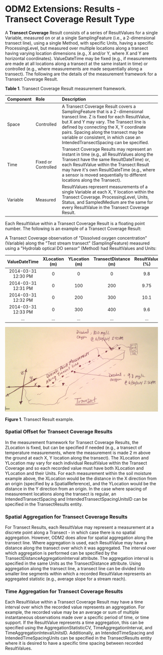 ODM2 Extensions: Results - Transect Coverage Result Type
===========================================================

A **Transect Coverage** Result consists of a series of ResultValues for a single Variable, measured on or at a single SamplingFeature (i.e., a 2-dimensional transect line), using a single Method, with specific Units, having a specific ProcessingLevel, but measured over multiple locations along a transect having varying location dimensions (e.g.,  X and/or Y, where X and Y are horizontal coordinates). ValueDateTime may be fixed (e.g., if measurements are made at all locations along a transect at the same instant in time) or controlled (e.g., where measurements are made sequentially along a transect). The following are the details of the measurement framework for a Transect Coverage Result.

**Table 1**. Transect Coverage Result measurement framework.

| **Component** | **Role** | **Description** |
| :------------ | :------- | :-------------- |
| Space         | Controlled | A Transect Coverage Result covers a SamplingFeature that is a 2-dimensional transect line. Z is fixed for each ResultValue, but X and Y may vary. The Transect line is defined by connecting the X, Y coordinate pairs. Spacing along the transect may be variable or consistent, in which case an IntendedTransectSpacing can be specified. |
|Time           |Fixed or Controlled | Transect Coverage Results may represent an instant in time (e.g., all ResultValues along the Transect have the same ResultDateTime) or, each ResultValue within the Transect Result may have it's own ResultDateTime (e.g., where a sensor is moved sequentially to different locations along the Transect).  |
|Variable       |Measured   | ResultValues represent measurements of a single Variable at each X, Y location within the Transect Coverage. ProcessingLevel, Units, Status, and SampledMedium are the same for every ResultValue in the Transect Coverage Result. |

Each ResultValue within a Transect Coverage Result is a floating point number. The following is an example of a Transect Coverage Result:

A Transect Coverage observation of "Dissolved oxygen concentration" (Variable) along the "Test stream transect" (SamplingFeature) measured using a "Hydrolab optical DO sensor" (Method) had ResultValues and Units:

| **ValueDateTime** | **XLocation (m)** | **YLocation (m)** | **TransectDistance (m)** | **ResultValue (%)** |
| :---------------: | :---------------: | :---------------: |:-----------------------: | :-------------------------: |
| 2014-03-31 12:30 PM | 0 | 0 | 0 | 9.8 |
| 2014-03-31 12:31 PM | 0 | 100 | 200 | 9.75 |
| 2014-03-31 12:32 PM | 0 | 200 | 300 | 10.1 |
| 2014-03-31 12:33 PM | 0 | 300 | 400 | 9.6 |
| ... | ... | ... | ... | ... |

![Transect Result Example](images/transect.jpg)

**Figure 1**.  Transect Result example.

### Spatial Offset for Transect Coverage Results
In the measurement framework for Transect Coverage Results, the ZLocation is fixed, but can be specified if needed (e.g., a transect of temperature measurements, where the measurement is made 2 m above the ground at each X, Y location along the transect). The XLocation and YLocation may vary for each individual ResultValue within the Transect Coverage and so each recorded value must have both XLocation and YLocation and their Units. For each measurement within the soil moisture example above, the XLocation would be the distance in the X direction from an origin (specified by a SpatialReference), and the YLocation would be the distance in the Y direction from an origin. In the case where spacing of measurement locations along the transect is regular, an IntendedTransectSpacing and IntendedTransectSpacingUnitsID can be specified in the TransectResults entity.

### Spatial Aggregation for Transect Coverage Results
For Transect Results, each ResultValue may represent a measurement at a discrete point along a Transect - in which case there is no spatial aggregation. However, ODM2 does allow for spatial aggregation along the transect line. Where aggregation is used, each ResultValue may have a distance along the transect over which it was aggregated. The interval over which aggregation is performed can be specified by the TransectDistanceAggregationInterval attribute. The aggregation interval is specified in the same Units as the TransectDistance attribute. Using aggregation along the transect line, a transect line can be divided into smaller line segments within which a recorded ResultValue represents an aggregated statistic (e.g., average slope for a stream reach).

### Time Aggregation for Transect Coverage Results
Each ResultValue within a Transect Coverage Result may have a time interval over which the recorded value represents an aggregation. For example, the recorded value may be an average or sum of multiple instantaneous observations made over a specific period of time, or time support. If the ResultValue represents a time aggregation, this can be specified using the AggregationStatisticCV, TimeAggregationInterval, and TimeAggregationIntevalUnitsID. Additionally, an IntendedTimeSpacing and IntendedTimeSpacingUnits can be specified in the TransectResults entity where it is desired to have a specific time spacing between recorded ResultValues.





